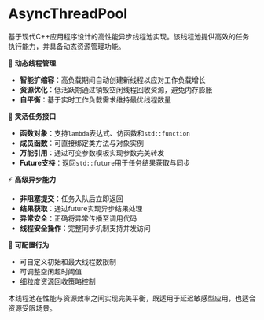 # AsyncThreadPool

基于现代C++应用程序设计的高性能异步线程池实现。该线程池提供高效的任务执行能力，并具备动态资源管理功能。

🚀 **动态线程管理**
- **智能扩缩容**：高负载期间自动创建新线程以应对工作负载增长
- **资源优化**：低活跃期通过销毁空闲线程回收资源，避免内存膨胀
- **自平衡**：基于实时工作负载需求维持最优线程数量

🎯 **灵活任务接口**
- **函数对象**：支持`lambda`表达式、仿函数和`std::function`
- **成员函数**：可直接绑定类方法与对象实例
- **万能引用**：通过可变参数模板实现参数完美转发
- **Future支持**：返回`std::future`用于任务结果获取与同步

⚡ **高级异步能力**
- **非阻塞提交**：任务入队后立即返回
- **结果获取**：通过future实现异步结果处理
- **异常安全**：正确将异常传播至调用代码
- **线程安全操作**：完整同步机制支持并发访问

🔧 **可配置行为**
- 可自定义初始和最大线程数限制
- 可调整空闲超时阈值
- 细粒度资源回收策略控制

本线程池在性能与资源效率之间实现完美平衡，既适用于延迟敏感型应用，也适合资源受限场景。
